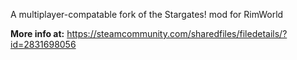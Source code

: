 A multiplayer-compatable fork of the Stargates! mod for RimWorld


**More info at:**
https://steamcommunity.com/sharedfiles/filedetails/?id=2831698056
